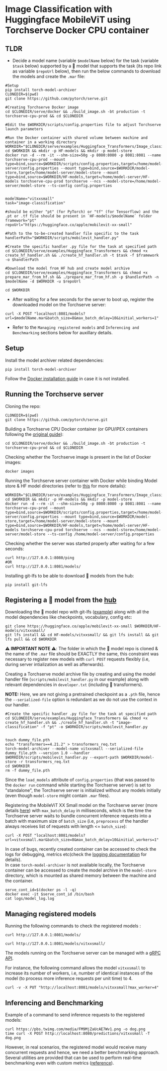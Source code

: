 

# Image Classification with Huggingface MobileViT using Torchserve Docker CPU container

## TLDR

* Decide a model name (variable `$modelName` below) for the task (variable `$task` below) supported by a 🤗 model that supports the task (its repo link as variable `$repoUrl` below), then run the below commands to download the models and create the `.mar` file:
```
#Setup
pip install torch-model-archiver
CLONEDIR=$(pwd)
git clone https://github.com/pytorch/serve.git

#Creating Torchserve Docker image
cd $CLONEDIR/serve/docker && ./build_image.sh -bt production -t torchserve-cpu-prod && cd $CLONEDIR

#Edit the $WORKDIR/scripts/config.properties file to adjust Torchserve launch parameters

#Run the Docker container with shared volume between machine and container in a working directory
WORKDIR="$CLONEDIR/serve/examples/Huggingface_Transformers/Image_classification_docker"
cd $WORKDIR && mkdir -p HF-models && mkdir -p model-store
docker run -d --rm -it --shm-size=50g -p 8080:8080 -p 8081:8081 --name torchserve-cpu-prod --mount type=bind,source=$WORKDIR/scripts/config.properties,target=/home/model-server/config.properties --mount type=bind,source=$WORKDIR/model-store,target=/home/model-server/model-store --mount type=bind,source=$WORKDIR/HF-models,target=/home/model-server/HF-models torchserve-cpu-prod torchserve --ncs --model-store=/home/model-server/model-store --ts-config config.properties


modelName="vitxxsmall"
task="image-classification"  

#should be either "pt" (for PyTorch) or "tf" (for Tensorflow) and the .pt or .tf file should be present in `HF-models/$modelName` folder
framework="pt"       
repoUrl="https://huggingface.co/apple/mobilevit-xx-small"

#Path to the to-be-created handler file specific to the task
handlerPath="$WORKDIR/scripts/mobilevit_handler.py"

#Create the specific handler .py file for the task at specified path
cd $CLONEDIR/serve/examples/Huggingface_Transformers && chmod +x create_hf_handler.sh && ./create_hf_handler.sh -t $task -f $framework -o $handlerPath

#Download the model from HF hub and create model archive
cd $CLONEDIR/serve/examples/Huggingface_Transformers && chmod +x prepare_mar_from_hf.sh && ./prepare_mar_from_hf.sh -p $handlerPath -n $modelName -d $WORKDIR -u $repoUrl

cd $WORKDIR
```

* After waiting for a few seconds for the server to boot up, register the downloaded model on the Torchserve server:
```
curl -X POST "localhost:8081/models?url=$modelName.mar&batch_size=8&max_batch_delay=10&initial_workers=1"
```

* Refer to the `Managing registered models` and `Inferencing and Benchmarking` sections below for auxillary details.

## Setup
Install the model archiver related dependencies:
```
pip install torch-model-archiver
```

Follow the [Docker installation guide](https://docs.docker.com/engine/install/) in case it is not installed.

## Running the Torchserve server
Cloning the repo: 
```
CLONEDIR=$(pwd)
git clone https://github.com/pytorch/serve.git
```

Building a Torchserve CPU Docker container (or GPU/IPEX containers following the [original guide](https://github.com/pytorch/serve/tree/master/docker#create-torchserve-docker-image)):  
```
cd $CLONEDIR/serve/docker && ./build_image.sh -bt production -t torchserve-cpu-prod && cd $CLONEDIR
```

Checking whether the Torchserve image is present in the list of Docker images:
```
docker images
```

Running the Torchserve server container with Docker while binding Model store & HF model directories (refer to [this](https://github.com/pytorch/serve/tree/master/docker#create-torch-model-archiver-from-container) for more details):

```
WORKDIR="$CLONEDIR/serve/examples/Huggingface_Transformers/Image_classification_docker"
cd $WORKDIR && mkdir -p HF-models && mkdir -p model-store
docker run -d --rm -it --shm-size=50g -p 8080:8080 -p 8081:8081 --name torchserve-cpu-prod --mount type=bind,source=$WORKDIR/scripts/config.properties,target=/home/model-server/config.properties --mount type=bind,source=$WORKDIR/model-store,target=/home/model-server/model-store --mount type=bind,source=$WORKDIR/HF-models,target=/home/model-server/HF-models torchserve-cpu-prod torchserve --ncs --model-store=/home/model-server/model-store --ts-config /home/model-server/config.properties
```

Checking whether the server was started properly after waiting for a few seconds:
```
curl http://127.0.0.1:8080/ping
#OR
curl http://127.0.0.1:8081/models/
```

Installing git-lfs to be able to download 🤗 models from the hub:
```
pip install git-lfs
```

## Registering a 🤗 model from the [hub](https://huggingface.co/models)

Downloading the 🤗 model repo with git-lfs ([example](https://huggingface.co/apple/mobilevit-xx-small)) along with all the model dependencies like checkpoints, vocabulary, config etc:
```
git clone https://huggingface.co/apple/mobilevit-xx-small $WORKDIR/HF-models/vitxxsmall/
git lfs install && cd HF-models/vitxxsmall/ && git lfs install && git lfs pull && cd $WORKDIR
```

⚠️ **IMPORTANT NOTE** ⚠️: The folder in which the 🤗 model repo is cloned & the name of the `.mar` file should be EXACTLY the same, this constraint was necessary to register new models with `curl POST` requests flexibly (i.e, during server intialization as well as afterwards).


Creating a Torchserve model archive file by creating and using the model handler file (`scripts/mobilevit_handler.py` in our example) along with relevant dependencies in `developer.txt` (including 🤗 transformers).  

**NOTE:** Here, we are not giving a pretrained checkpoint as a `.pth` file, hence the `--serialized-file` option is redundant as we do not use the context in our handler. 
```
#Create the specific handler .py file for the task at specified path
cd $CLONEDIR/serve/examples/Huggingface_Transformers && chmod +x create_hf_handler.sh && ./create_hf_handler.sh -t "image-classification" -f "pt" -o $WORKDIR/scripts/mobilevit_handler.py


touch dummy_file.pth
echo "transformers==4.21.2" > transformers_req.txt
torch-model-archiver --model-name vitxxsmall --serialized-file dummy_file.pth --version 1.0 --handler $WORKDIR/scripts/mobilevit_handler.py --export-path $WORKDIR/model-store -r transformers_req.txt
cd $WORKDIR
rm -f dummy_file.pth
```

Since the `load_models` attribute of `config.properties` (that was passed to the `docker run` command while starting the Torchserve server) is set to "standalone", the Torchserve server is initialized without any models initially (even though `model-store` might contain `.mar` files). 

Registering the MobileViT XX Small model on the Torchserve server (more details [here](https://github.com/pytorch/serve/blob/master/docs/management_api.md#register-a-model)) with `max_batch_delay` in milliseconds, which is the time the Torchserve server waits to bundle concurrent inference requests into a batch with maximum size of `batch_size` (i.e, `preprocess` of the handler always receives list of requests with length <= `batch_size`):
```
curl -X POST "localhost:8081/models?url=vitxxsmall.mar&batch_size=8&max_batch_delay=10&initial_workers=1"
```

In case of bugs, recently created container can be accessed to check the logs for debugging, metrics etc(check the [logging documentation](https://github.com/pytorch/serve/blob/master/docs/logging.md) for details).  
In case `torch-model-archiver` is not available locally, the Torchserve container can be accessed to create the model archive in the `model-store` directory, which is mounted as shared memory between the machine and the container.  

```
serve_cont_id=$(docker ps -l -q) 
docker exec -it $serve_cont_id /bin/bash
cat logs/model_log.log
```

## Managing registered models

Running the following commands to check the registered models :
```
curl http://127.0.0.1:8081/models/

curl http://127.0.0.1:8081/models/vitxxsmall/
```

The models running on the Torchserve server can be managed with a [gRPC API](https://github.com/pytorch/serve/blob/master/docs/management_api.md#scale-workers).

For instance, the following command allows the model `vitxxsmall` to increase its number of workers, i.e, number of identical instances of the model (to process more inference requests per unit time) to 4.
```
curl -v -X PUT "http://localhost:8081/models/vitxxsmall?max_worker=4"
```



## Inferencing and Benchmarking

Example of a command to send inference requests to the registered models:
```
curl https://pbs.twimg.com/media/FM9MjZaUcAE7Wv1.png -o dog.png
time curl -X POST http://localhost:8080/predictions/vitxxsmall -T dog.png
```


However, in real scenarios, the registered model would receive many concurrent requests and hence, we need a better benchmarking approach. Several utilities are provided that can be used to perform real-time benchmarking even with custom metrics ([reference](https://github.com/pytorch/serve/tree/master/benchmarks#torchserve-model-server-benchmarking)).  